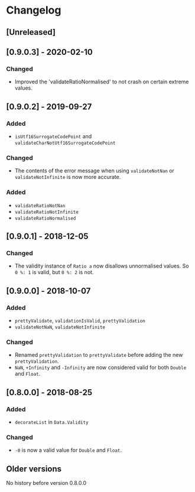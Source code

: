 # Changelog

## [Unreleased]

## [0.9.0.3] - 2020-02-10

### Changed

* Improved the 'validateRatioNormalised' to not crash on certain extreme values.

## [0.9.0.2] - 2019-09-27

### Added

* `isUtf16SurrogateCodePoint` and `validateCharNotUtf16SurrogateCodePoint`

### Changed

* The contents of the error message when using `validateNotNan` or `validateNotInfinite` is now more accurate.

### Added

* `validateRatioNotNan`
* `validateRatioNotInfinite`
* `validateRatioNormalised`

## [0.9.0.1] - 2018-12-05

### Changed

* The validity instance of `Ratio a` now disallows unnormalised values.
  So `0 %: 1` is valid, but `0 %: 2` is not.

## [0.9.0.0] - 2018-10-07

### Added

* `prettyValidate`, `validationIsValid`, `prettyValidation`
* `validateNotNaN`, `validateNotInfinite`

### Changed

* Renamed `prettyValidation` to `prettyValidate` before adding the new `prettyValidation`.
* `NaN`, `+Infinity` and `-Infinity` are now considered valid for both `Double` and `Float`.

## [0.8.0.0] - 2018-08-25

### Added
* `decorateList` in `Data.Validity`

### Changed
* `-0` is now a valid value for `Double` and `Float`.

## Older versions

No history before version 0.8.0.0
